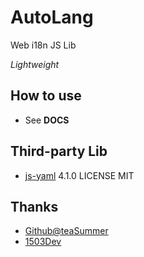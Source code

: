 # AutoLang
Web i18n JS Lib

_Lightweight_

## How to use
- See **DOCS**

## Third-party Lib
   
- [js-yaml](https://github.com/nodeca/js-yaml) 4.1.0
  LICENSE MIT

## Thanks

- [Github@teaSummer](https://github.com/teaSummer/)
- [1503Dev](https://1503dev.top?from=AutoLang)
